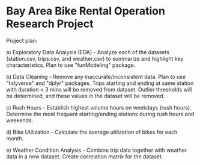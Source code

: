 # Bay Area Bike Rental Operation Research Project

Project plan:

a) Exploratory Data Analysis (EDA) - Analyze each of the datasets (station.csv, trips.csv, and weather.csv) to summarize and highlight key characteristics. Plan to use "funModeling" package.

b) Data Cleaning - Remove any inaccurate/inconsistent data. Plan to use "tidyverse" and "dplyr" packages. Trips starting and ending at same station with duration < 3 mins will be removed from dataset. Outlier thresholds will be determined, and these values in the dataset will be removed.

c) Rush Hours - Establish highest volume hours on weekdays (rush hours). Determine the most frequent starting/ending stations during rush hours and weekends.

d) Bike Utilization - Calculate the average utilization of bikes for each month.

e) Weather Condition Analysis - Combine trip data together with weather data in a new dataset. Create correlation matrix for the dataset. 
